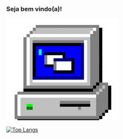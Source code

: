 ### Seja bem vindo(a)!

<img src=https://github.com/TheDudeThatCode/TheDudeThatCode/blob/master/Assets/PC.gif width="300">

[![Top Langs](https://github-readme-stats.vercel.app/api/top-langs/?username=gabriel-cavalcante-de-jesus-oliveira&layout=compact)](https://github.com/anuraghazra/github-readme-stats)
